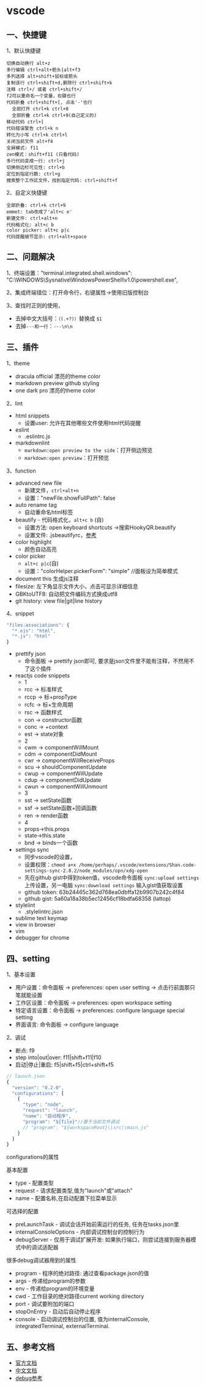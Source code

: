 <!-- 2017/5/16  -->

# vscode

## 一、快捷键

1、默认快捷键

```shell
切换自动换行 alt+z
多行编辑 ctrl+alt+箭头|alt+f3
多列选择 alt+shift+鼠标或箭头
复制该行 ctrl+shift+d,删除行 ctrl+shift+k
注释 ctrl+/ 或者 ctrl+shift+/
f2可以重命名一个变量，右键也行
代码折叠 ctrl+shift+[, 点击'-'也行
  全部打开 ctrl+k ctrl+0
  全部折叠 ctrl+k ctrl+9(自己定义的)
移动代码 ctrl+[
代码错误警告 ctrl+k n
转化为小写 ctrl+k ctrl+l
关闭当前文件 alt+f4
全屏模式: f11
zen模式：shift+f11 (只看代码)
多行代码变成一行: ctrl+j
切换侧边栏可见性: ctrl+b
定位到指定行数: ctrl+g
搜索整个工作区文件，找到指定代码: ctrl+shift+f
```

2、自定义快捷键

```shell
全部折叠: ctrl+k ctrl+9
emmet: tab改成了'alt+c e'
新建文件: ctrl+alt+n
代码格式化: alt+c b
color picker: alt+c p|c
代码提醒细节显示: ctrl+alt+space
```

## 二、问题解决

1、终端设置："terminal.integrated.shell.windows": "C:\\WINDOWS\\Sysnative\\WindowsPowerShell\\v1.0\\powershell.exe",

2、集成终端错位：打开命令行，右键属性->使用旧版控制台

3、查找时正则的使用，

- 去掉中文大括号：`（(.+?)）`替换成 `$1`
- 去掉`---和一行`：`---\n\n`

## 三、插件

1、theme

- dracula official 漂亮的theme color
- markdown preview github styling
- one dark pro 漂亮的theme color

2、lint

- html snippets
  - 设置user: 允许在其他哪些文件使用html代码提醒
- eslint
  - .eslintrc.js
- markdownlint
  - `markdown:open preview to the side`：打开侧边预览
  - `markdown:open preview`：打开预览

3、function

- advanced new file
  - 新建文件，`ctrl+alt+n`
  - 设置："newFile.showFullPath": false
- auto rename tag
  - 自动重命名html标签
- beautify - 代码格式化，`alt+c b` (自)
  - 设置方法: open keyboard shortcuts ->搜索HookyQR.beautify
  - 设置文件: .jsbeautifyrc，[参考](https://github.com/victorporof/Sublime-HTMLPrettify/blob/master/.jsbeautifyrc)
- color highlight
  - 颜色自动高亮
- color picker
  - `alt+c p|c`(自)
  - 设置："colorHelper.pickerForm": "simple" //面板设为简单模式
- document this 生成js注释
- filesize: 左下角显示文件大小，点击可显示详细信息
- GBKtoUTF8: 自动把文件编码方式换成utf8
- git history: view file|git|line history

4、snippet

```js
"files.associations": {
  "*.ejs": "html",
  "*.js": "html"
}
```

- prettify json
  - 命令面板 -> prettify json即可, 要求是json文件里不能有注释，不然用不了这个插件
- reactjs code snippets
  - 1
  - rcc → 标准样式
  - rccp → 标+propType
  - rcfc → 标+生命周期
  - rsc → 函数样式
  - con → constructor函数
  - conc → +context
  - est → state对象
  - 2
  - cwm → componentWillMount
  - cdm → componentDidMount
  - cwr → componentWillReceiveProps
  - scu → shouldComponentUpdate
  - cwup → componentWillUpdate
  - cdup → componentDidUpdate
  - cwun → componentWillUnmount
  - 3
  - sst → setState函数
  - ssf → setState函数+回调函数
  - ren → render函数
  - 4
  - props→this.props
  - state→this.state
  - bnd → binds一个函数
- settings sync
  - 同步vscode的设置，
  - 设置权限：`chmod a+x /home/perhaps/.vscode/extensions/Shan.code-settings-sync-2.8.2/node_modules/opn/xdg-open`
  - 先在github gist中得到token值，vscode命令面板 `sync:upload settings` 上传设置，另一电脑 `sync:download settings` 输入gist值获取设置
  - github token: 63b24465c362d768ea0dbffa12b9907b242c4f84
  - github gist: 5a60a18a38b5ec12456cf18bdfa68358 (lattop)
- stylelint
  - .stylelintrc.json
- sublime text keymap
- view in browser
- vim
- debugger for chrome

## 四、setting

1、基本设置

- 用户设置：命令面板 -> preferences: open user setting ->  点击行前面那只笔就能设置
- 工作区设置：命令面板 -> preferences: open workspace setting
- 特定语言设置：命令面板 -> preferences: configure language special setting
- 界面语言: 命令面板 -> configure language

2、调试

- 断点: f9
- step into|out|over: f11|shift+f11|f10
- 启动|停止|重启: f5|shift+f5|ctrl+shift+f5

```js
// launch.json
{
  "version": "0.2.0",
  "configurations": [
    {
      "type": "node",
      "request": "launch",
      "name": "启动程序",
      "program": "${file}"//基于当前文件调试
      // "program": "${workspaceRoot}\\src\\main.js"
    }
  ]
}
```

configurations的属性

基本配置

- type - 配置类型
- request - 请求配置类型,值为"launch"或"attach"
- name - 配置名称,在启动配置下拉菜单显示

可选择的配置

- preLaunchTask - 调试会话开始前需运行的任务, 任务在tasks.json里
- internalConsoleOptions - 内部调试控制台的控制行为
- debugServer - 仅用于调试扩展开发: 如果执行端口，则尝试连接到服务器模式中的调试适配器

很多debug调试器用到的属性

- program - 程序的绝对路径: 通过查看package.json的值
- args - 传递给program的参数
- env - 传递给program的环境变量
- cwd - 工作目录的绝对路径current working directory
- port - 调试要附加的端口
- stopOnEntry - 启动后自动停止程序
- console - 启动调试控制台的位置, 值为internalConsole, integratedTerminal,  externalTerminal.

## 五、参考文档

- [官方文档](https://code.visualstudio.com/docs#vscode)
- [中文文档](https://jeasonstudio.gitbooks.io/vscode-cn-doc/content/)
- [debug参考](https://code.visualstudio.com/docs/editor/debugging)

